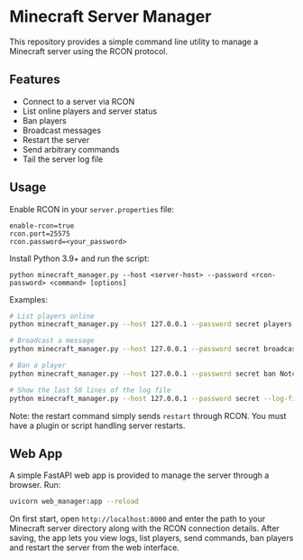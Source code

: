 # Minecraft Server Manager

This repository provides a simple command line utility to manage a Minecraft server using the RCON protocol.

## Features

- Connect to a server via RCON
- List online players and server status
- Ban players
- Broadcast messages
- Restart the server
- Send arbitrary commands
- Tail the server log file

## Usage

Enable RCON in your `server.properties` file:

```
enable-rcon=true
rcon.port=25575
rcon.password=<your_password>
```

Install Python 3.9+ and run the script:

```
python minecraft_manager.py --host <server-host> --password <rcon-password> <command> [options]
```

Examples:

```bash
# List players online
python minecraft_manager.py --host 127.0.0.1 --password secret players

# Broadcast a message
python minecraft_manager.py --host 127.0.0.1 --password secret broadcast "Server maintenance soon!"

# Ban a player
python minecraft_manager.py --host 127.0.0.1 --password secret ban Notch

# Show the last 50 lines of the log file
python minecraft_manager.py --host 127.0.0.1 --password secret --log-file /path/to/latest.log logs --lines 50
```

Note: the restart command simply sends `restart` through RCON. You must have a plugin or script handling server restarts.


## Web App

A simple FastAPI web app is provided to manage the server through a browser. Run:

```bash
uvicorn web_manager:app --reload
```

On first start, open `http://localhost:8000` and enter the path to your Minecraft
server directory along with the RCON connection details. After saving, the app
lets you view logs, list players, send commands, ban players and restart the
server from the web interface.

